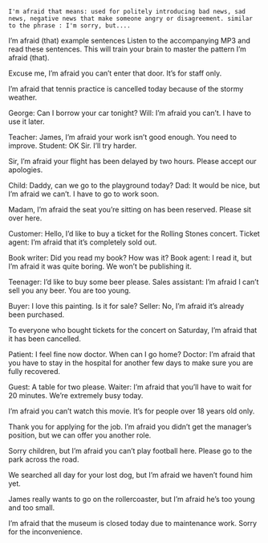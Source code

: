 `I'm afraid that means: used for politely introducing bad news, sad news, negative news that make someone angry or disagreement. similar to the phrase : I'm sorry, but....`

I’m afraid (that) example sentences
Listen to the accompanying MP3 and read these sentences. This will train your brain to master the pattern I’m afraid (that).

Excuse me, I’m afraid you can’t enter that door. It’s for staff only.

I’m afraid that tennis practice is cancelled today because of the stormy weather.

George: Can I borrow your car tonight?
Will: I’m afraid you can’t. I have to use it later.

Teacher: James, I’m afraid your work isn’t good enough. You need to improve.
Student: OK Sir. I’ll try harder.

Sir, I’m afraid your flight has been delayed by two hours. Please accept our apologies.

Child: Daddy, can we go to the playground today?
Dad: It would be nice, but I’m afraid we can’t. I have to go to work soon.

Madam, I’m afraid the seat you’re sitting on has been reserved. Please sit over here.

Customer: Hello, I’d like to buy a ticket for the Rolling Stones concert.
Ticket agent: I’m afraid that it’s completely sold out.

Book writer: Did you read my book? How was it?
Book agent: I read it, but I’m afraid it was quite boring. We won’t be publishing it.

Teenager: I’d like to buy some beer please.
Sales assistant: I’m afraid I can’t sell you any beer. You are too young.

Buyer: I love this painting. Is it for sale?
Seller: No, I’m afraid it’s already been purchased.

To everyone who bought tickets for the concert on Saturday, I’m afraid that it has been cancelled.

Patient: I feel fine now doctor. When can I go home?
Doctor: I’m afraid that you have to stay in the hospital for another few days to make sure you are fully recovered.

Guest: A table for two please.
Waiter: I’m afraid that you’ll have to wait for 20 minutes. We’re extremely busy today.

I’m afraid you can’t watch this movie. It’s for people over 18 years old only.

Thank you for applying for the job. I’m afraid you didn’t get the manager’s position, but we can offer you another role.

Sorry children, but I’m afraid you can’t play football here. Please go to the park across the road.

We searched all day for your lost dog, but I’m afraid we haven’t found him yet.

James really wants to go on the rollercoaster, but I’m afraid he’s too young and too small.

I’m afraid that the museum is closed today due to maintenance work. Sorry for the inconvenience.
